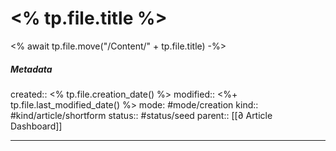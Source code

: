 # <% tp.file.title %>
<% await tp.file.move("/Content/" + tp.file.title) -%>

##### Metadata
created:: <% tp.file.creation_date() %>
modified:: <%+ tp.file.last_modified_date() %>
mode: #mode/creation
kind:: #kind/article/shortform
status:: #status/seed
parent:: [[∂ Article Dashboard]]
***

